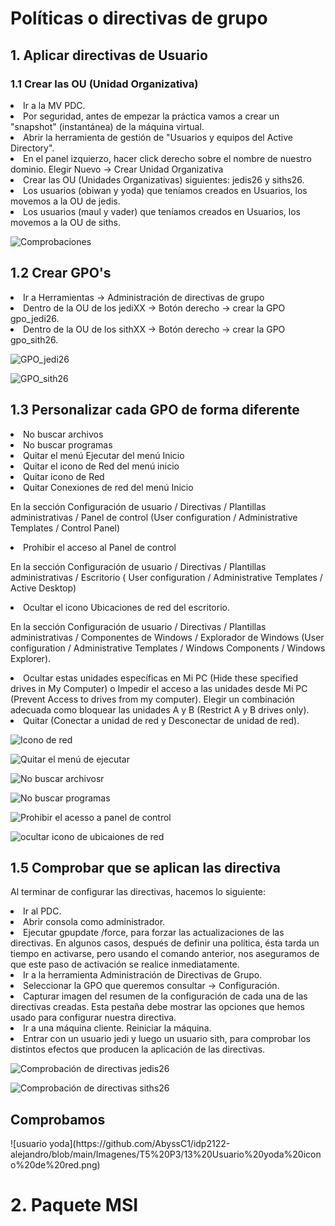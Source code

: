 <h1>Políticas o directivas de grupo </h1>
  <h2>1. Aplicar directivas de Usuario</h2>
    <h3>1.1 Crear las OU (Unidad Organizativa)</h3>
       <li>Ir a la MV PDC. </li>
       <li>Por seguridad, antes de empezar la práctica vamos a crear un "snapshot" (instantánea) de la máquina virtual. </li>
         <li>Abrir la herramienta de gestión de "Usuarios y equipos del Active Directory". </li>
           <li>En el panel izquierzo, hacer click derecho sobre el nombre de nuestro dominio. Elegir Nuevo -> Crear Unidad Organizativa </li>
      <li>      Crear las OU (Unidades Organizativas) siguientes: jedis26 y siths26. </li>
  <li>Los usuarios (obiwan y yoda) que teníamos creados en Usuarios, los movemos a la OU de jedis.</li>
  <li>Los usuarios (maul y vader) que teníamos creados en Usuarios, los movemos a la OU de siths.</li><p></p>
  
  ![Comprobaciones](https://github.com/AbyssC1/idp2122-alejandro/blob/main/Imagenes/T5%20P3/1%20Unidades%20Organizativa%20jedis%20y%20siths.png)
  
  <h2>1.2 Crear GPO's</h2>
  
<li>Ir a Herramientas -> Administración de directivas de grupo </li>
<li>Dentro de la OU de los jediXX -> Botón derecho -> crear la GPO gpo_jedi26. </li>
<li>Dentro de la OU de los sithXX -> Botón derecho -> crear la GPO gpo_sith26. </li><p></p>
  
![GPO_jedi26](https://github.com/AbyssC1/idp2122-alejandro/blob/main/Imagenes/T5%20P3/2%20Creacion%20de%20gpo_jedis.png)


![GPO_sith26](https://github.com/AbyssC1/idp2122-alejandro/blob/main/Imagenes/T5%20P3/3%20Creacion%20de%20gpo_siths.png)


<h2>1.3 Personalizar cada GPO de forma diferente</h2>

<li>No buscar archivos</li>
<li>No buscar programas</li>
<li>Quitar el menú Ejecutar del menú Inicio</li>
<li>Quitar el icono de Red del menú inicio</li>
<li>Quitar icono de Red</li>
<li>Quitar Conexiones de red del menú Inicio</li><p></p>

<p>En la sección Configuración de usuario / Directivas / Plantillas administrativas / Panel de control (User configuration / Administrative Templates / Control Panel)</p>
<li>Prohibir el acceso al Panel de control</li>
<p>En la sección Configuración de usuario / Directivas / Plantillas administrativas / Escritorio ( User configuration / Administrative Templates / Active Desktop)</p>
<li>Ocultar el icono Ubicaciones de red del escritorio.</li>
<p>En la sección Configuración de usuario / Directivas / Plantillas administrativas / Componentes de Windows / Explorador de Windows (User configuration / Administrative Templates / Windows Components / Windows Explorer).</p>
<li>Ocultar estas unidades específicas en Mi PC (Hide these specified drives in My Computer) o Impedir el acceso a las unidades desde Mi PC (Prevent Access to drives from my computer). Elegir un combinación adecuada como bloquear las unidades A y B (Restrict A y B drives only).</li>
<li>Quitar (Conectar a unidad de red y Desconectar de unidad de red).</li><p></p>

![Icono de red](https://github.com/AbyssC1/idp2122-alejandro/blob/main/Imagenes/T5%20P3/4%20Quitar%20icono%20de%20red.png)


![Quitar el menú de ejecutar](https://github.com/AbyssC1/idp2122-alejandro/blob/main/Imagenes/T5%20P3/5%20Quitar%20el%20men%C3%BA%20Ejecutar%20del%20menu%20inicio.png)


![No buscar archivosr](https://github.com/AbyssC1/idp2122-alejandro/blob/main/Imagenes/T5%20P3/7%20No%20buscar%20archivos.png)


![No buscar programas](https://github.com/AbyssC1/idp2122-alejandro/blob/main/Imagenes/T5%20P3/8%20No%20buscar%20programas.png)


![Prohibir el acesso a panel de control](https://github.com/AbyssC1/idp2122-alejandro/blob/main/Imagenes/T5%20P3/9%20prohibir%20el%20acceso%20al%20panel%20de%20control.png)


![ocultar icono de ubicaiones de red](https://github.com/AbyssC1/idp2122-alejandro/blob/main/Imagenes/T5%20P3/10%20Ocultar%20el%20icono%20de%20Ubicaciones%20de%20red%20del%20escritorio.png)
<p> </p>


<h2>1.5 Comprobar que se aplican las directiva</h2>

<p>Al terminar de configurar las directivas, hacemos lo siguiente:</p>

<li>Ir al PDC.</li>
<li>Abrir consola como administrador.</li>
<li>Ejecutar gpupdate /force, para forzar las actualizaciones de las directivas. En algunos casos, después de definir una política, ésta tarda un tiempo en activarse, pero usando el comando anterior, nos aseguramos de que este paso de activación se realice inmediatamente.</li>
<li>Ir a la herramienta Administración de Directivas de Grupo.</li>
<li>Seleccionar la GPO que queremos consultar -> Configuración.</li>
<li>Capturar imagen del resumen de la configuración de cada una de las directivas creadas. Esta pestaña debe mostrar las opciones que hemos usado para configurar nuestra directiva.</li>
<li>Ir a una máquina cliente. Reiniciar la máquina.</li>
<li>Entrar con un usuario jedi y luego un usuario sith, para comprobar los distintos efectos que producen la aplicación de las directivas.</li><p></p>

![Comprobación de directivas jedis26](https://github.com/AbyssC1/idp2122-alejandro/blob/main/Imagenes/T5%20P3/11%20Comprobacion%20%20de%20directivas%20de%20jedis26.png)


![Comprobación de directivas siths26](https://github.com/AbyssC1/idp2122-alejandro/blob/main/Imagenes/T5%20P3/12%20Comprobacion%20de%20directivas%20de%20siths26.png)


<h2> Comprobamos </h2>
![usuario yoda](https://github.com/AbyssC1/idp2122-alejandro/blob/main/Imagenes/T5%20P3/13%20Usuario%20yoda%20icono%20de%20red.png)


<h1>2. Paquete MSI</h1>







  
